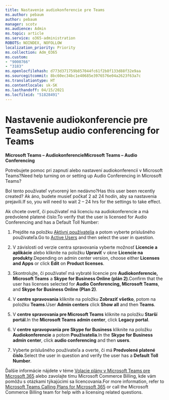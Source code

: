 ```yaml
---
title: Nastavenie audiokonferencie pre Teams
ms.author: pebaum
author: pebaum
manager: scotv
ms.audience: Admin
ms.topic: article
ms.service: o365-administration
ROBOTS: NOINDEX, NOFOLLOW
localization_priority: Priority
ms.collection: Adm_O365
ms.custom:
- "9000766"
- "3183"
ms.openlocfilehash: d773d371759b857044fc61f2b8f133d88f32e9aa
ms.sourcegitcommit: 8bc60ec34bc1e40685e3976576e04a2623f63a7c
ms.translationtype: HT
ms.contentlocale: sk-SK
ms.lasthandoff: 04/15/2021
ms.locfileid: "51828491"
---
```

# <a name="setup-audio-conferencing-for-teams"></a><span data-ttu-id="ec29f-102">Nastavenie audiokonferencie pre Teams</span><span class="sxs-lookup"><span data-stu-id="ec29f-102">Setup audio conferencing for Teams</span></span>

<span data-ttu-id="ec29f-103">**Microsoft Teams – Audiokonferencie**</span><span class="sxs-lookup"><span data-stu-id="ec29f-103">**Microsoft Teams – Audio Conferencing**</span></span>

<span data-ttu-id="ec29f-104">Potrebujete pomoc pri zapnutí alebo nastavení audiokonferencií v Microsoft Teams?</span><span class="sxs-lookup"><span data-stu-id="ec29f-104">Need help turning on or setting up Audio Conferencing in Microsoft Teams?</span></span>

<span data-ttu-id="ec29f-105">Bol tento používateľ vytvorený len nedávno?</span><span class="sxs-lookup"><span data-stu-id="ec29f-105">Has this user been recently created?</span></span>  <span data-ttu-id="ec29f-106">Ak áno, budete musieť počkať 2 až 24 hodín, aby sa nastavenia prejavili.</span><span class="sxs-lookup"><span data-stu-id="ec29f-106">If so, you will need to wait 2 – 24 hrs for the settings to take effect.</span></span>

<span data-ttu-id="ec29f-107">Ak chcete overiť, či používateľ má licenciu na audiokonferencie a má predvolené platené číslo:</span><span class="sxs-lookup"><span data-stu-id="ec29f-107">To verify that the user is licensed for Audio Conferencing and has a Default Toll Number:</span></span>

1. <span data-ttu-id="ec29f-108">Prejdite na položku [Aktívni používatelia](https://admin.microsoft.com/Adminportal/Home?source=applauncher#/users) a potom vyberte príslušného používateľa.</span><span class="sxs-lookup"><span data-stu-id="ec29f-108">Go to [Active Users](https://admin.microsoft.com/Adminportal/Home?source=applauncher#/users) and then select the user in question.</span></span>

2. <span data-ttu-id="ec29f-109">V závislosti od verzie centra spravovania vyberte možnosť **Licencie a aplikácie** alebo kliknite na položku **Upraviť** v okne **Licencie na produkty**.</span><span class="sxs-lookup"><span data-stu-id="ec29f-109">Depending on admin center version, choose either **Licenses and Apps** or click **Edit** on **Product licenses**.</span></span>

3. <span data-ttu-id="ec29f-110">Skontrolujte, či používateľ má vybraté licencie pre **Audiokonferencie, Microsoft Teams** a **Skype for Business Online (plán 2)**.</span><span class="sxs-lookup"><span data-stu-id="ec29f-110">Confirm that the user has licenses selected for **Audio Conferencing, Microsoft Teams**, and **Skype for Business Online (Plan 2)**.</span></span>

4. <span data-ttu-id="ec29f-111">V **centre spravovania** kliknite na položku **Zobraziť všetko**, potom na položku **Teams**.</span><span class="sxs-lookup"><span data-stu-id="ec29f-111">User **Admin centers** click **Show all** and then **Teams**.</span></span>

5. <span data-ttu-id="ec29f-112">V **centre spravovania pre Microsoft Teams** kliknite na položku **Starší portál**.</span><span class="sxs-lookup"><span data-stu-id="ec29f-112">In the **Microsoft Teams admin center**, click **Legacy portal**.</span></span>

6. <span data-ttu-id="ec29f-113">V **centre spravopvania pre Skype for Business** kliknite na položku **Audiokonferencie** a potom **Používatelia**.</span><span class="sxs-lookup"><span data-stu-id="ec29f-113">In the **Skype for Business admin center**, click **audio conferencing** and then **users**.</span></span>

7. <span data-ttu-id="ec29f-114">Vyberte príslušného používateľa a overte, či má **Predvolené platené číslo**.</span><span class="sxs-lookup"><span data-stu-id="ec29f-114">Select the user in question and verify the user has a **Default Toll Number**.</span></span>

<span data-ttu-id="ec29f-115">Ďalšie informácie nájdete v téme [Volacie plány v Microsoft Teams pre Microsoft 365](https://docs.microsoft.com/microsoftteams/calling-plans-for-office-365) alebo zavolajte tímu Microsoft Commerce Billing, kde vám pomôžu s otázkami týkajúcimi sa licencovania.</span><span class="sxs-lookup"><span data-stu-id="ec29f-115">For more information, refer to [Microsoft Teams Calling Plans for Microsoft 365](https://docs.microsoft.com/microsoftteams/calling-plans-for-office-365) or call the Microsoft Commerce Billing team for help with a licensing related questions.</span></span>